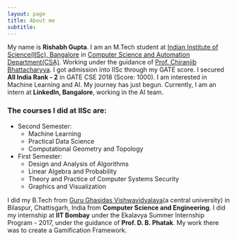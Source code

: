 ```yaml
---
layout: page
title: About me
subtitle: 
---
```


My name is **Rishabh Gupta**. I am an M.Tech student at [Indian Institute of Science(IISc), Bangalore](https://www.iisc.ac.in/) in [Computer Science and Automation Department(CSA)](https://www.csa.iisc.ac.in/). Working under the guidance of [Prof. Chiranjib Bhattacharyya](https://drona.csa.iisc.ac.in/~chiru/).
I got admission into IISc through my GATE score. I secured **All India Rank - 2** in GATE CSE 2018 (Score: 1000).
I am interested in Machine Learning and AI. My journey has just begun.
Currently, I am an intern at **LinkedIn, Bangalore**, working in the AI team.

### The courses I did at IISc are:
- Second Semester:
	- Machine Learning
	- Practical Data Science
	- Computational Geometry and Topology
- First Semester:
	- Design and Analysis of Algorithms
	- Linear Algebra and Probability
	- Theory and Practice of Computer Systems Security
	- Graphics and Visualization

I did my B.Tech from [Guru Ghasidas Vishwavidyalaya](https://en.wikipedia.org/wiki/Guru_Ghasidas_Vishwavidyalaya")(a central university) in Bilaspur, Chattisgarh, India from **Computer Science and Engineering**.
I did  my internship at **IIT Bombay** under the Ekalavya Summer Internship Program - 2017, under the guidance of **Prof. D. B. Phatak**. My work there was to create a Gamification Framework.